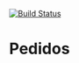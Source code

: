 [![Build Status](https://travis-ci.org/fbacaroglo/Pedidos.svg?branch=master)](https://travis-ci.org/fbacaroglo/Pedidos)

# Pedidos